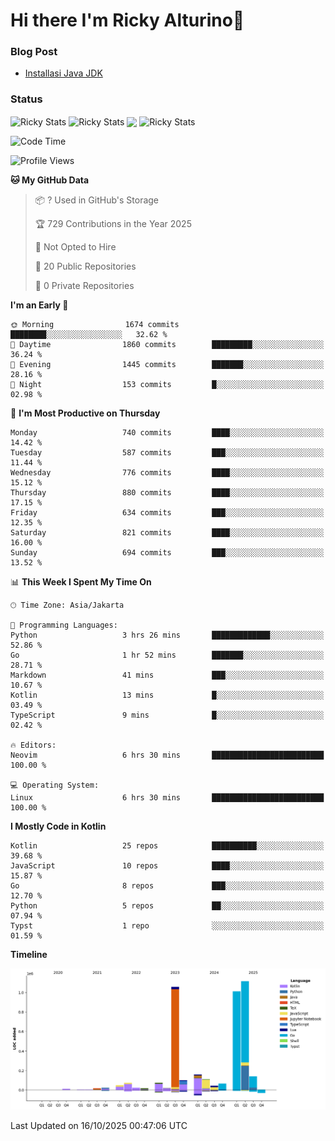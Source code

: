 # Hi there I'm Ricky Alturino👋

### Blog Post

<!-- BLOG-POST-LIST:START -->

- [Installasi Java JDK](https://onirutla.medium.com/installasi-java-jdk-ec701beeb5cb?source=rss-d9d81c918cc9------2)
<!-- BLOG-POST-LIST:END -->

### Status

<img align="center" alt="Ricky Stats" src="https://github-readme-stats.vercel.app/api?username=Alturino&theme=dark&show_icons=true&hide_border=false" />
<img align="center" alt="Ricky Stats" src="https://github-readme-stats.vercel.app/api/top-langs/?username=Alturino&theme=dark&show_icons=true&layout=compact"/>
<img align="center" width="640px" src="https://github-readme-stats.vercel.app/api/wakatime?username=Alturino&layout=compact&hide_border=true&theme=dark">
<img align="center" alt="Ricky Stats" src="https://leetcard.jacoblin.cool/alturino?border=0&radius=20&ext=activity"/>

<!--START_SECTION:waka-->
![Code Time](http://img.shields.io/badge/Code%20Time-1%2C474%20hrs%2038%20mins-blue)

![Profile Views](http://img.shields.io/badge/Profile%20Views-0-blue)

**🐱 My GitHub Data** 

> 📦 ? Used in GitHub's Storage 
 > 
> 🏆 729 Contributions in the Year 2025
 > 
> 🚫 Not Opted to Hire
 > 
> 📜 20 Public Repositories 
 > 
> 🔑 0 Private Repositories 
 > 
**I'm an Early 🐤** 

```text
🌞 Morning                1674 commits        ████████░░░░░░░░░░░░░░░░░   32.62 % 
🌆 Daytime                1860 commits        █████████░░░░░░░░░░░░░░░░   36.24 % 
🌃 Evening                1445 commits        ███████░░░░░░░░░░░░░░░░░░   28.16 % 
🌙 Night                  153 commits         █░░░░░░░░░░░░░░░░░░░░░░░░   02.98 % 
```
📅 **I'm Most Productive on Thursday** 

```text
Monday                   740 commits         ████░░░░░░░░░░░░░░░░░░░░░   14.42 % 
Tuesday                  587 commits         ███░░░░░░░░░░░░░░░░░░░░░░   11.44 % 
Wednesday                776 commits         ████░░░░░░░░░░░░░░░░░░░░░   15.12 % 
Thursday                 880 commits         ████░░░░░░░░░░░░░░░░░░░░░   17.15 % 
Friday                   634 commits         ███░░░░░░░░░░░░░░░░░░░░░░   12.35 % 
Saturday                 821 commits         ████░░░░░░░░░░░░░░░░░░░░░   16.00 % 
Sunday                   694 commits         ███░░░░░░░░░░░░░░░░░░░░░░   13.52 % 
```


📊 **This Week I Spent My Time On** 

```text
🕑︎ Time Zone: Asia/Jakarta

💬 Programming Languages: 
Python                   3 hrs 26 mins       █████████████░░░░░░░░░░░░   52.86 % 
Go                       1 hr 52 mins        ███████░░░░░░░░░░░░░░░░░░   28.71 % 
Markdown                 41 mins             ███░░░░░░░░░░░░░░░░░░░░░░   10.67 % 
Kotlin                   13 mins             █░░░░░░░░░░░░░░░░░░░░░░░░   03.49 % 
TypeScript               9 mins              █░░░░░░░░░░░░░░░░░░░░░░░░   02.42 % 

🔥 Editors: 
Neovim                   6 hrs 30 mins       █████████████████████████   100.00 % 

💻 Operating System: 
Linux                    6 hrs 30 mins       █████████████████████████   100.00 % 
```

**I Mostly Code in Kotlin** 

```text
Kotlin                   25 repos            ██████████░░░░░░░░░░░░░░░   39.68 % 
JavaScript               10 repos            ████░░░░░░░░░░░░░░░░░░░░░   15.87 % 
Go                       8 repos             ███░░░░░░░░░░░░░░░░░░░░░░   12.70 % 
Python                   5 repos             ██░░░░░░░░░░░░░░░░░░░░░░░   07.94 % 
Typst                    1 repo              ░░░░░░░░░░░░░░░░░░░░░░░░░   01.59 % 
```



**Timeline**

![Lines of Code chart](https://raw.githubusercontent.com/Alturino/Alturino/main/assets/bar_graph.png)


 Last Updated on 16/10/2025 00:47:06 UTC
<!--END_SECTION:waka-->
